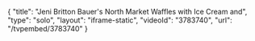 {
    "title": "Jeni Britton Bauer's North Market Waffles with Ice Cream and",
    "type": "solo",
    "layout": "iframe-static",
    "videoId": "3783740",
    "url": "\/tvpembed\/3783740"
}